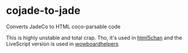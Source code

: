cojade-to-jade
==============

Converts JadeCo to HTML coco-parsable code

This is highly unstable and total crap. Tho, it's used in [html5chan](http://github.com/qqueue/html5chan) and the LiveScript version is used in [wowboardhelpers](http://github.com/Nami-Doc/wowboardhelpers)